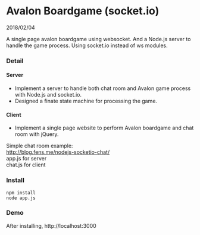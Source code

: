 
# Avalon Boardgame (socket.io)
2018/02/04


A single page avalon boardgame using websocket. And a Node.js server to handle the game process. Using socket.io instead of ws modules.

### Detail

#### Server
* Implement a server to handle both chat room and Avalon game process with Node.js and socket.io.
* Designed a finate state machine for processing the game.

#### Client
* Implement a single page website to perform Avalon boardgame and chat room with jQuery.

Simple chat room example:<br>
http://blog.fens.me/nodejs-socketio-chat/ <br>
app.js for server<br>
chat.js for client<br>

### Install

```{bash}
npm install
node app.js
```

### Demo
After installing, 
http://localhost:3000
